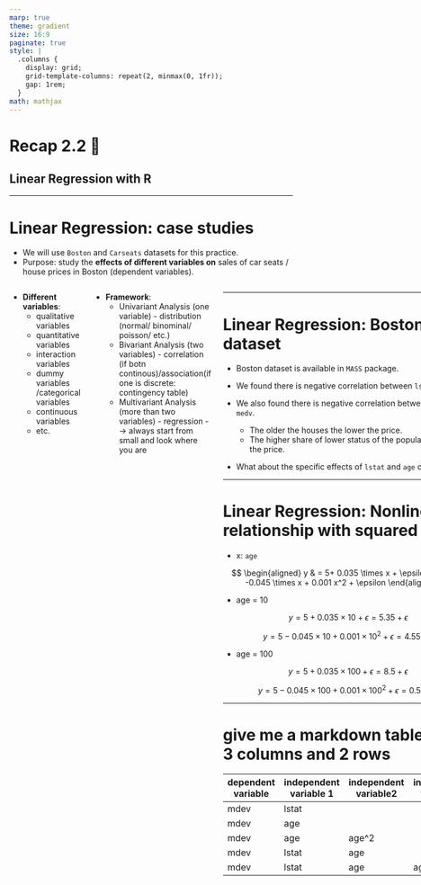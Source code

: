 ```yaml
---
marp: true
theme: gradient
size: 16:9
paginate: true
style: |
  .columns {
    display: grid;
    grid-template-columns: repeat(2, minmax(0, 1fr));
    gap: 1rem;
  }
math: mathjax
---
```



# Recap 2.2 :butterfly:

## Linear Regression with R


---

# Linear Regression: case studies

- We will use `Boston` and `Carseats` datasets for this practice.
- Purpose: study the __effects of different variables on__ sales of car seats / house prices in Boston (dependent variables).

<div class="columns">
<div>

- __Different variables__:
    - qualitative variables
    - quantitative variables
    - interaction variables
    - dummy variables /categorical variables
    - continuous variables
    - etc.
</div>
<div>

- __Framework__:
    - Univariant Analysis (one variable) - distribution (normal/ binominal/ poisson/ etc.)
    - Bivariant Analysis (two variables) - correlation (if botn continous)/association(if one is discrete: contingency table)
    - Multivariant Analysis (more than two variables) - regression
    --> always start from small and look where you are
</div>
<div>


---

# Linear Regression: Boston dataset

- Boston dataset is available in `MASS` package.
- We found there is negative correlation between `lstat` and `medv`.
- We also found there is negative correlation between `age` and `medv`.
  - The older the houses the lower the price.
  - The higher share of lower status of the population the lower the price.

- What about the specific effects of `lstat` and `age` on `medv`?


---

# Linear Regression: Nonlinear relationship with squared term

- x: `age`

$$
\begin{aligned}
 y & = 5+  0.035 \times x  + \epsilon \\ 
 y & = 5  -0.045  \times x + 0.001 x^2 + \epsilon
\end{aligned}
$$


- age = 10

$$
y = 5 + 0.035 \times 10 + \epsilon = 5.35 + \epsilon
$$

$$
y = 5 - 0.045 \times 10 + 0.001 \times 10^2 + \epsilon = 4.55 + \epsilon
$$

- age = 100

$$
y = 5 + 0.035 \times 100 + \epsilon = 8.5 + \epsilon
$$

$$
y = 5 - 0.045 \times 100 + 0.001 \times 100^2 + \epsilon = 0.55 + \epsilon
$$


---

# give me a markdown table with 3 columns and 2 rows


| dependent variable | independent variable 1 | independent variable2 | independent variable3 |
|---|---|---|---|
| mdev | lstat |  | |
| mdev | age |  | |
| mdev | age | age^2 | |
| mdev | lstat | age | |
| mdev | lstat | age | age^2 |
